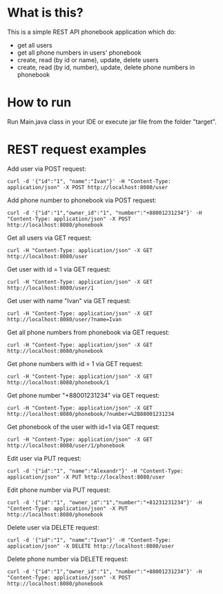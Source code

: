 What is this?
=============
This is a simple REST API phonebook application which do:

* get all users
* get all phone numbers in users' phonebook
* create, read (by id or name), update, delete users
* create, read (by id, number), update, delete phone numbers in phonebook

How to run
=============
Run Main.java class in your IDE or execute jar file from the folder "target".

REST request examples
=============
Add user via POST request:  

`curl -d '{"id":"1", "name":"Ivan"}' -H "Content-Type: application/json" -X POST http://localhost:8080/user`

Add phone number to phonebook via POST request:

`curl -d '{"id":"1","owner_id":"1", "number":"+88001231234"}' -H "Content-Type: application/json" -X POST http://localhost:8080/phonebook`

Get all users via GET request:  

`curl -H "Content-Type: application/json" -X GET http://localhost:8080/user`

Get user with id = 1 via GET request:  

`curl -H "Content-Type: application/json" -X GET http://localhost:8080/user/1`

Get user with name "Ivan" via GET request: 

`curl -H "Content-Type: application/json" -X GET http://localhost:8080/user/?name=Ivan`

Get all phone numbers from phonebook via GET request: 

`curl -H "Content-Type: application/json" -X GET http://localhost:8080/phonebook`

Get phone numbers with id = 1 via GET request: 

`curl -H "Content-Type: application/json" -X GET http://localhost:8080/phonebook/1`

Get phone number "+88001231234" via GET request:  

`curl -H "Content-Type: application/json" -X GET http://localhost:8080/phonebook/?number=%2B88001231234`

Get phonebook of the user with id=1 via GET request:  

`curl -H "Content-Type: application/json" -X GET http://localhost:8080/user/1/phonebook`

Edit user via PUT request: 

`curl -d '{"id":"1", "name":"Alexandr"}' -H "Content-Type: application/json" -X PUT http://localhost:8080/user`

Edit phone number via PUT request: 

`curl -d '{"id":"1", "owner_id":"1","number":"+81231231234"}' -H "Content-Type: application/json" -X PUT http://localhost:8080/phonebook`

Delete user via DELETE request:  

`curl -d '{"id":"1", "name":"Ivan"}' -H "Content-Type: application/json" -X DELETE http://localhost:8080/user`

Delete phone number via DELETE request:  

`curl -d '{"id":"1","owner_id":"1", "number":"+88001231234"}' -H "Content-Type: application/json" -X POST http://localhost:8080/phonebook`
